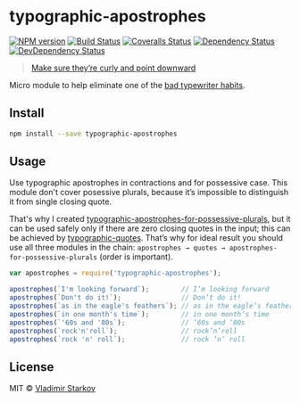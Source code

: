# typographic-apostrophes

[![NPM version][npm-image]][npm-url]
[![Build Status][travis-image]][travis-url]
[![Coveralls Status][coveralls-image]][coveralls-url]
[![Dependency Status][depstat-image]][depstat-url]
[![DevDependency Status][depstat-dev-image]][depstat-dev-url]

> [Make sure they’re curly and point downward][rtfm]

Micro module to help eliminate one of the [bad typewriter habits][habits].


## Install

```sh
npm install --save typographic-apostrophes
```


## Usage

Use typographic apostrophes in con­trac­tions and for pos­ses­sive case. This module don't cover posessive plurals, because it’s impossible to distinguish it from single closing quote.

That's why I created [typographic-apostrophes-for-possessive-plurals][plurals], but it can be used safely only if there are zero closing quotes in the input; this can be achieved by [typographic-quotes][quotes]. That’s why for ideal result you should use all three modules in the chain: `apostrophes → quotes → apostrophes-for-possessive-plurals` (order is important).

[plurals]: https://www.npmjs.com/package/typographic-apostrophes-for-possessive-plurals
[quotes]: https://www.npmjs.com/package/typographic-quotes

```js
var apostrophes = require('typographic-apostrophes');

apostrophes(`I'm looking forward`);        // I’m looking forward
apostrophes(`Don't do it!`);               // Don’t do it!
apostrophes(`as in the eagle's feathers`); // as in the eagle’s feathers
apostrophes(`in one month's time`);        // in one month’s time
apostrophes(`'60s and '80s`);              // ’60s and ’80s
apostrophes(`rock'n'roll`);                // rock’n’roll
apostrophes(`rock 'n' roll`);              // rock ’n’ roll
```

## License

MIT © [Vladimir Starkov](http://iamstarkov.com/)

[rtfm]: http://practicaltypography.com/apostrophes.html
[habits]: http://practicaltypography.com/typewriter-habits.html

[npm-url]: https://npmjs.org/package/typographic-apostrophes
[npm-image]: http://img.shields.io/npm/v/typographic-apostrophes.svg

[travis-url]: https://travis-ci.org/iamstarkov/typographic-apostrophes
[travis-image]: http://img.shields.io/travis/iamstarkov/typographic-apostrophes.svg

[coveralls-url]: https://coveralls.io/r/iamstarkov/typographic-apostrophes
[coveralls-image]: http://img.shields.io/coveralls/iamstarkov/typographic-apostrophes.svg

[depstat-url]: https://david-dm.org/iamstarkov/typographic-apostrophes
[depstat-image]: https://david-dm.org/iamstarkov/typographic-apostrophes.svg

[depstat-dev-url]: https://david-dm.org/iamstarkov/typographic-apostrophes
[depstat-dev-image]: https://david-dm.org/iamstarkov/typographic-apostrophes/dev-status.svg
